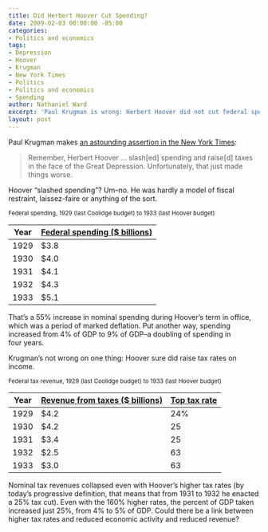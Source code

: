 ```yaml
---
title: Did Herbert Hoover Cut Spending?
date: 2009-02-03 00:00:00 -05:00
categories:
- Politics and economics
tags:
- Depression
- Hoover
- Krugman
- New York Times
- Politics
- Politics and economics
- Spending
author: Nathaniel Ward
excerpt: 'Paul Krugman is wrong: Herbert Hoover did not cut federal spending.'
layout: post
---
```


Paul Krugman makes [an astounding assertion in the New York Times][1]:

> Remember, Herbert Hoover … slash[ed] spending and raise[d] taxes in the face of the Great Depression. Unfortunately, that just made things worse.

Hoover “slashed spending”? Um–no. He was hardly a model of fiscal restraint, laissez-faire or anything of the sort.

<small>Federal spending, 1929 (last Coolidge budget) to 1933 (last Hoover budget)</small>

| Year | [Federal spending ($ billions)](http://www.usgovernmentspending.com/) |
| --- | --- |
| 1929 | $3.8 |
| 1930 | $4.0 |
| 1931 | $4.1 |
| 1932 | $4.3 |
| 1933 | $5.1 |

That’s a 55% increase in nominal spending during Hoover’s term in office, which was a period of marked deflation. Put another way, spending increased from 4% of GDP to 9% of GDP–a doubling of spending in four years.

Krugman’s not wrong on one thing: Hoover sure did raise tax rates on income.

<small>Federal tax revenue, 1929 (last Coolidge budget) to 1933 (last Hoover budget)</small>

| Year | [Revenue from taxes ($ billions)](http://www.usgovernmentspending.com/) | [Top tax rate](http://www.truthandpolitics.org/top-rates.php) |
| --- | --- | --- |
| 1929 | $4.2 | 24% |
| 1930 | $4.2 | 25 |
| 1931 | $3.4 | 25 |
| 1932 | $2.5 | 63 |
| 1933 | $3.0 | 63 |

Nominal tax revenues collapsed even with Hoover’s higher tax rates (by today’s progressive definition, that means that from 1931 to 1932 he enacted a 25% tax cut). Even with the 160% higher rates, the percent of GDP taken increased just 25%, from 4% to 5% of GDP. Could there be a link between higher tax rates and reduced economic activity and reduced revenue?

 [1]: http://www.nytimes.com/2009/01/23/opinion/23krugman.html
